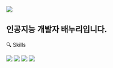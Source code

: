 <img src="https://capsule-render.vercel.app/api?type=rect&color=auto&height=300&section=header&text=Baenoori&fontSize=60" />

## 인공지능 개발자 배누리입니다. 

🔍 Skills

<img src="https://img.shields.io/badge/Python-20232a.svg?style=for-the-badge&logo=python&logoColor=#000000" />
<img src="https://img.shields.io/badge/TensorFlow-20232a.svg?style=for-the-badge&logo=tensorflow&logoColor=0000000" />
<img src="https://img.shields.io/badge/Pytorch-20232a.svg?style=for-the-badge&logo=pytorch&logoColor=0000000" />
<img src="https://img.shields.io/badge/Keras-20232a.svg?style=for-the-badge&logo=keras&logoColor=0000000" />
